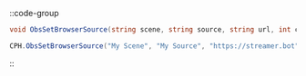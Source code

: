 ::code-group
  ```csharp [Method]
  void ObsSetBrowserSource(string scene, string source, string url, int connection = 0);
  ```
  ```csharp [Example]
  CPH.ObsSetBrowserSource("My Scene", "My Source", "https://streamer.bot");
  ```
::